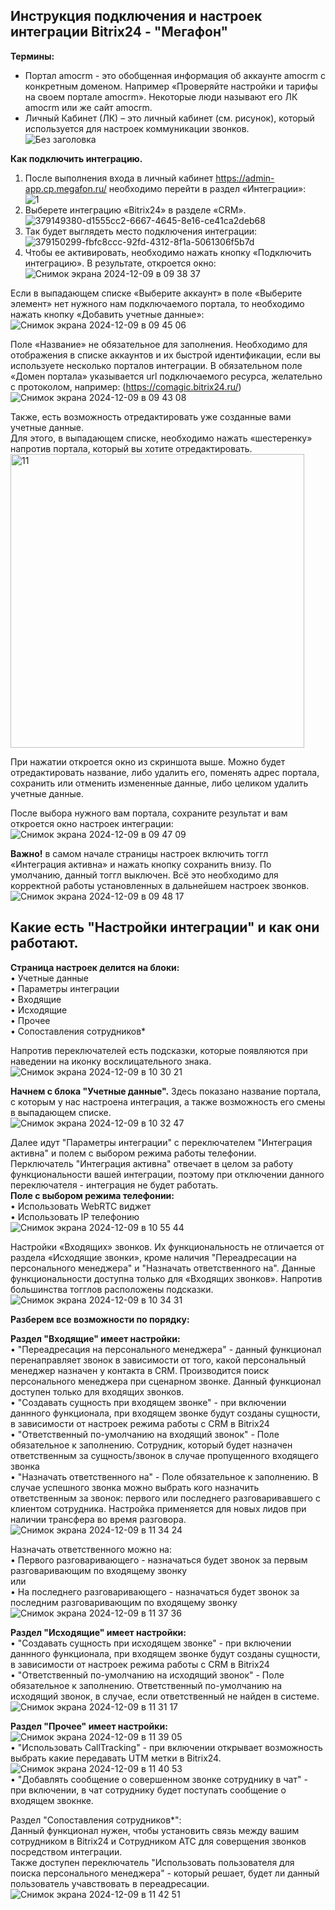 ## Инструкция подключения и настроек интеграции Bitrix24 - "Мегафон" <br />
**Термины:**
- Портал amocrm - это обобщенная информация об аккаунте amocrm с конкретным доменом. Например «Проверяйте настройки и тарифы на своем портале amocrm». Некоторые люди называют его ЛК amocrm или же сайт amocrm.
- Личный Кабинет (ЛК) – это личный кабинет (см. рисунок), который используется для настроек коммуникации звонков. <br />
![Без заголовка](https://github.com/user-attachments/assets/22bc4ae7-676d-4cef-8272-38acbea6930b)

**Как подключить интеграцию.** <br />
1. После выполнения входа в личный кабинет https://admin-app.cp.megafon.ru/ необходимо перейти в раздел «Интеграции»: <br />
![1](https://github.com/user-attachments/assets/d1555cc2-6667-4645-8e16-ce41ca2deb68) <br />
2. Выберете интеграцию «Bitrix24» в разделе «CRM».
![379149380-d1555cc2-6667-4645-8e16-ce41ca2deb68](https://github.com/user-attachments/assets/b4518b28-aeb0-478b-a7f5-6bcac9ca795b) <br />
3. Так будет выглядеть место подключения интеграции: <br />
![379150299-fbfc8ccc-92fd-4312-8f1a-5061306f5b7d](https://github.com/user-attachments/assets/3a6e6f62-6df4-4d45-aa27-918778fb983d) <br />
4. Чтобы ее активировать, необходимо нажать кнопку «Подключить интеграцию». В результате, откроется окно:
![Снимок экрана 2024-12-09 в 09 38 37](https://github.com/user-attachments/assets/9a9d22f4-9c10-4807-9f3f-c09915a5f70c) <br />

Если в выпадающем списке «Выберите аккаунт» в поле «Выберите элемент» нет нужного нам подключаемого портала, то необходимо нажать кнопку «Добавить учетные данные»: <br />
![Снимок экрана 2024-12-09 в 09 45 06](https://github.com/user-attachments/assets/ed95d735-7df8-4c52-9d46-8f2f2e94571e) <br />

Поле «Название» не обязательное для заполнения. Необходимо для отображения в списке аккаунтов и их быстрой идентификации, если вы используете несколько порталов интеграции. В обязательном поле «Домен портала» указывается url подключаемого ресурса, желательно с протоколом, например: (https://comagic.bitrix24.ru/) <br />
![Снимок экрана 2024-12-09 в 09 43 08](https://github.com/user-attachments/assets/71d8115c-390d-4315-984e-9142fae3728e) <br />

Также, есть возможность отредактировать уже созданные вами учетные данные. <br />
Для этого, в выпадающем списке, необходимо нажать «шестеренку» напротив портала, который вы хотите отредактировать. <br />
<img width="470" alt="11" src="https://github.com/user-attachments/assets/8f00e67c-e4ac-4e0f-a629-c0f1f3844b70"> <br />

При нажатии откроется окно из скриншота выше. Можно будет отредактировать название, либо удалить его, поменять адрес портала, сохранить или отменить измененные данные, либо целиком удалить учетные данные. <br />

После выбора нужного вам портала, сохраните результат и вам откроется окно настроек интеграции: <br />
![Снимок экрана 2024-12-09 в 09 47 09](https://github.com/user-attachments/assets/71455578-c8da-422c-a58d-87d0cbfc317e) <br />

**Важно!** в самом начале страницы настроек включить тоггл «Интеграция активна» и нажать кнопку сохранить внизу. По умолчанию, данный тоггл выключен. Всё это необходимо для корректной работы установленных в дальнейшем настроек звонков. <br />
![Снимок экрана 2024-12-09 в 09 48 17](https://github.com/user-attachments/assets/ea51d699-9e6a-450a-9a36-0789f1d0e62c) <br />


## Какие есть "Настройки интеграции" и как они работают. <br />

**Страница настроек делится на блоки:** <br />
•	Учетные данные <br />
•	Параметры интеграции <br />
•	Входящие <br />
•	Исходящие <br />
•	Прочее <br />
•	Сопоставления сотрудников* <br />

Напротив переключателей есть подсказки, которые появляются при наведении на иконку восклицательного знака. <br />
![Снимок экрана 2024-12-09 в 10 30 21](https://github.com/user-attachments/assets/1b22800e-e85e-46e7-9308-4e2f0440800e) <br />

**Начнем с блока "Учетные данные".** Здесь показано название портала, с которым у нас настроена интеграция, а также возможность его смены в выпадающем списке. <br />
![Снимок экрана 2024-12-09 в 10 32 47](https://github.com/user-attachments/assets/52c81592-8f79-4356-808e-c1f56c87c90b) <br />

Далее идут "Параметры интеграции" с переключателем "Интеграция активна" и полем с выбором режима работы телефонии. <br />
Перключатель "Интеграция активна" отвечает в целом за работу функциональности вашей интеграции, поэтому при отключении данного переключателя - интеграция не будет работать. <br />
**Поле с выбором режима телефонии:** <br />
• Использовать WebRTC виджет <br />
• Использовать IP телефонию <br />
![Снимок экрана 2024-12-09 в 10 55 44](https://github.com/user-attachments/assets/0164d9f3-169e-4791-9f03-8ecf403b41e4)

Настройки «Входящих» звонков. Их функциональность не отличается от раздела «Исходящие звонки», кроме наличия "Переадресации на персонального менеджера" и "Назначать ответственного на". Данные функциональности доступна только для «Входящих звонков».
Напротив большинства тогглов расположены подсказки. <br />
![Снимок экрана 2024-12-09 в 10 34 31](https://github.com/user-attachments/assets/100ca249-413c-438e-a8ed-258a9dc5cde6) <br />

**Разберем все возможности по порядку:** <br />

**Раздел "Входящие" имеет настройки:** <br />
• "Переадресация на персонального менеджера" - данный функционал перенаправляет звонок в зависимости от того, какой персональный менеджер назначен у контакта в CRM. Производится поиск персонального менеджера при сценарном звонке. Данный функционал доступен только для входящих звонков. <br />
• "Создавать сущность при входящем звонке" - при включении даннного функционала, при входящем звонке будут созданы сущности, в зависимости от настроек режима работы с CRM в Bitrix24 <br />
• "Ответственный по-умолчанию на входящий звонок" - Поле обязательное к заполнению. Сотрудник, который будет назначен ответственным за сущность/звонок в случае пропущенного входящего звонка <br />
• "Назначать ответственного на" - Поле обязательное к заполнению. В случае успешного звонка можно выбрать кого назначить ответственным за звонок: первого или последнего разговаривавшего с клиентом сотрудника. Настройка применяется для новых лидов при наличии трансфера во время разговора. <br />
![Снимок экрана 2024-12-09 в 11 34 24](https://github.com/user-attachments/assets/29654f1d-70e8-4779-86c1-8e5c81756103)

Назначать ответственного можно на: <br />
• Первого разговаривающего - назначаться будет звонок за первым разговаривающим по входящему звонку <br />
или <br />
• На последнего разговаривающего - назначаться будет звонок за последним разговаривающим по входящему звонку <br />
![Снимок экрана 2024-12-09 в 11 37 36](https://github.com/user-attachments/assets/14bf9cd3-1a30-449c-8e23-ed6a0de84d27) <br />

**Раздел "Исходящие" имеет настройки:** <br />
• "Создавать сущность при исходящем звонке" - при включении даннного функционала, при входящем звонке будут созданы сущности, в зависимости от настроек режима работы с CRM в Bitrix24 <br />
• "Ответственный по-умолчанию на исходящий звонок" - Поле обязательное к заполнению. Ответственный по-умолчанию на исходящий звонок, в случае, если ответственный не найден в системе. <br />
![Снимок экрана 2024-12-09 в 11 31 17](https://github.com/user-attachments/assets/3957bacb-4293-455a-a78c-e802b040951c) <br />

**Раздел "Прочее" имеет настройки:** <br />
![Снимок экрана 2024-12-09 в 11 39 05](https://github.com/user-attachments/assets/19469098-5a89-4a35-86fd-1998b951ae3a) <br />
• "Использовать CallTracking" - при включении открывает возможность выбрать какие передавать UTM метки в Bitrix24. <br />
![Снимок экрана 2024-12-09 в 11 40 53](https://github.com/user-attachments/assets/a6452f0d-6fc3-4a54-b002-03a73ab056f7) <br />
• "Добавлять сообщение о совершенном звонке сотруднику в чат" - при включении, в чат сотруднику будет поступать сообщение о входящем звокнке. <br />

Раздел "Сопоставления сотрудников*": <br />
Данный функционал нужен, чтобы установить связь между вашим сотрудником в Bitrix24 и Сотрудником АТС для соверщения звонков посредством интеграции. <br />
Также доступен переключатель "Использовать пользователя для поиска персонального менеджера" - который решает, будет ли данный пользователь учавствовать в переадресации. <br />
![Снимок экрана 2024-12-09 в 11 42 51](https://github.com/user-attachments/assets/c2e021de-d9fc-412f-ad23-55cf77032334) <br />

